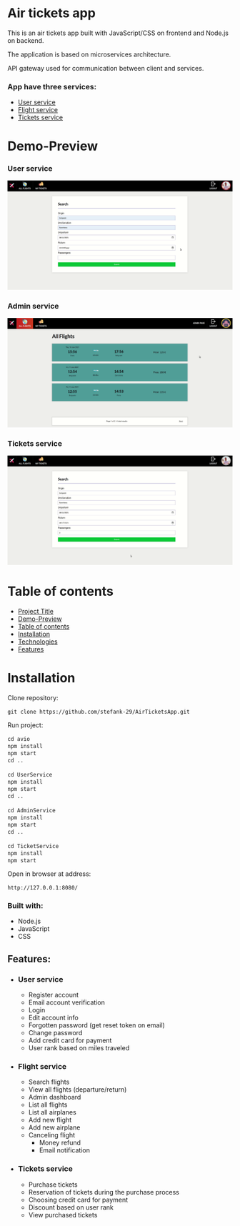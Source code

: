 # Air tickets app

This is an air tickets app built with JavaScript/CSS on frontend and Node.js on backend.

The application is based on microservices architecture.

API gateway used for communication between client and services.

### App have three services:

-   [User service](#user-service)
-   [Flight service](#flight-service)
-   [Tickets service](#tickets-service)

# Demo-Preview

### User service

![Image of project](userservice.gif)

### Admin service

![Image of project](admin.gif)

### Tickets service

![Image of project](tickets.gif)

# Table of contents

-   [Project Title](#sneakers-shop)
-   [Demo-Preview](#demo-preview)
-   [Table of contents](#table-of-contents)
-   [Installation](#installation)
-   [Technologies](#built-with)
-   [Features](#features)

# Installation

Clone repository:

```
git clone https://github.com/stefank-29/AirTicketsApp.git
```

Run project:

```
cd avio
npm install
npm start
cd ..

cd UserService
npm install
npm start
cd ..

cd AdminService
npm install
npm start
cd ..

cd TicketService
npm install
npm start

```

Open in browser at address:

```
http://127.0.0.1:8080/
```

### Built with:

-   Node.js
-   JavaScript
-   CSS

## Features:

-   ### User service

    -   Register account
    -   Email account verification
    -   Login
    -   Edit account info
    -   Forgotten password (get reset token on email)
    -   Change password
    -   Add credit card for payment
    -   User rank based on miles traveled

-   ### Flight service

    -   Search flights
    -   View all flights (departure/return)
    -   Admin dashboard
    -   List all flights
    -   List all airplanes
    -   Add new flight
    -   Add new airplane
    -   Canceling flight
        -   Money refund
        -   Email notification

-   ### Tickets service
    -   Purchase tickets
    -   Reservation of tickets during the purchase process
    -   Choosing credit card for payment
    -   Discount based on user rank
    -   View purchased tickets
